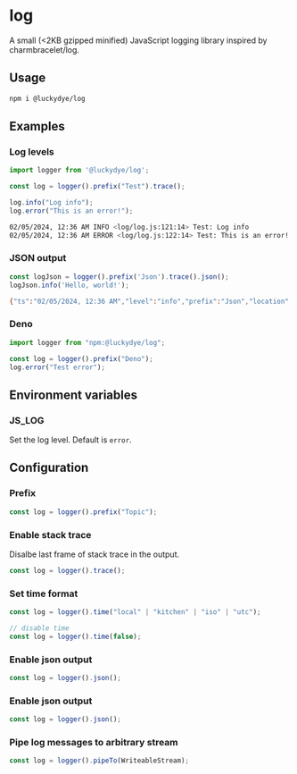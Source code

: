 # log

A small (<2KB gzipped minified) JavaScript logging library inspired by charmbracelet/log.

## Usage

```bash
npm i @luckydye/log
```

## Examples

### Log levels

```javascript
import logger from '@luckydye/log';

const log = logger().prefix("Test").trace();

log.info("Log info");
log.error("This is an error!");
```

```bash
02/05/2024, 12:36 AM INFO <log/log.js:121:14> Test: Log info
02/05/2024, 12:36 AM ERROR <log/log.js:122:14> Test: This is an error!
```

### JSON output

```javascript
const logJson = logger().prefix('Json').trace().json();
logJson.info('Hello, world!');
```

```bash
{"ts":"02/05/2024, 12:36 AM","level":"info","prefix":"Json","location":"log/log.js:119:14","msg":"Hello, world!"}
```

### Deno

```javascript
import logger from "npm:@luckydye/log";

const log = logger().prefix("Deno");
log.error("Test error");
```

## Environment variables

### JS_LOG

Set the log level. Default is `error`.

## Configuration

### Prefix

```javascript
const log = logger().prefix("Topic");
```

### Enable stack trace

Disalbe last frame of stack trace in the output.

```javascript
const log = logger().trace();
```

### Set time format

```javascript
const log = logger().time("local" | "kitchen" | "iso" | "utc");

// disable time
const log = logger().time(false);
```

### Enable json output

```javascript
const log = logger().json();
```

### Enable json output

```javascript
const log = logger().json();
```

### Pipe log messages to arbitrary stream

```javascript
const log = logger().pipeTo(WriteableStream);
```
